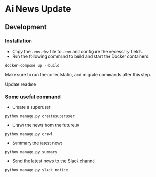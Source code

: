 # Ai News Update

## Development

### Installation

- Copy the `.env.dev` file to `.env` and configure the necessary fields.
- Run the following command to build and start the Docker containers:

```python
docker-compose up --build
```

Make sure to run the collectstatic, and migrate commands after this step.

Update readme 

### Some useful command

- Create a superuser

```
python manage.py createsuperuser
```

- Crawl the news from the future.io

```
python manage.py crawl
```

- Summary the latest news

```
python manage.py summary
```

- Send the latest news to the Slack channel

```
python manage.py slack_notice
```
